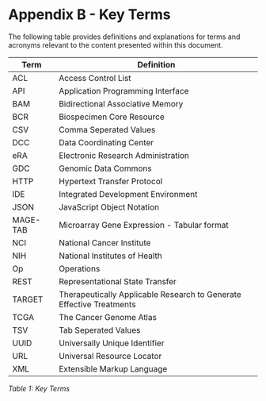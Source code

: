 # Appendix B - Key Terms

The following table provides definitions and explanations for terms and acronyms relevant to the content presented within this document.


| Term | Definition |
| --- | --- |
| ACL | Access Control List |
| API | Application Programming Interface |
| BAM | Bidirectional Associative Memory |
| BCR | Biospecimen Core Resource |
| CSV | Comma Seperated Values |
| DCC | Data Coordinating Center |
| eRA | Electronic Research Administration |
| GDC | Genomic Data Commons |
| HTTP | Hypertext Transfer Protocol |
| IDE | Integrated Development Environment |
| JSON | JavaScript Object Notation |
| MAGE-TAB | Microarray Gene Expression - Tabular format  |
| NCI | National Cancer Institute |
| NIH | National Institutes of Health |
| Op | Operations |
| REST | Representational State Transfer  |
| TARGET | Therapeutically Applicable Research to Generate Effective Treatments |
| TCGA | The Cancer Genome Atlas |
| TSV | Tab Seperated Values |
| UUID | Universally Unique Identifier |
| URL | Universal Resource Locator |
| XML | Extensible Markup Language |

_Table 1: Key Terms_
